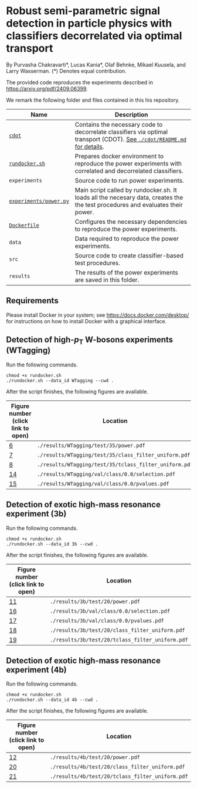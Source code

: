 # Robust semi-parametric signal detection in particle physics with classifiers decorrelated via optimal transport

By Purvasha Chakravarti*, Lucas Kania*, Olaf Behnke, Mikael Kuusela, and
Larry Wasserman. (*) Denotes equal contribution.

The provided code reproduces the experiments described
in https://arxiv.org/pdf/2409.06399.

We remark the following folder and files contained in this his repository.

| Name                                             | Description                                                                                                                                  |
|--------------------------------------------------|----------------------------------------------------------------------------------------------------------------------------------------------|
| [`cdot`](./cdot/README.md)                       | Contains the necessary code to decorrelate classifiers via optimal transport (CDOT). [See `./cdot/README.md` for details](./cdot/README.md). |
| [`rundocker.sh`](rundocker.sh)                   | Prepares docker environment to reproduce the power experiments with correlated and decorrelated classifiers.                                 |
| `experiments`                                    | Source code to run power experiments.                                                                                                        |
| [`experiments/power.py`](./experiments/power.py) | Main script called by rundocker.sh. It loads all the necesary data, creates the the test procedures and evaluates their power.               |
| [`Dockerfile`](Dockerfile)                       | Configures the necessary dependencies to reproduce the power experiments.                                                                    |
| `data`                                           | Data required to reproduce the power experiments.                                                                                            |
| `src`                                            | Source code to create classifier-based test procedures.                                                                                      |
| `results`                                        | The results of the power experiments are saved in this folder.                                                                               |

## Requirements

Please install Docker in your system; see https://docs.docker.com/desktop/ for
instructions on how to install Docker with a graphical interface.

## Detection of high-$p_{\mathrm{T}}$ W-bosons experiments (WTagging)

Run the following commands.

```
chmod +x rundocker.sh
./rundocker.sh --data_id WTagging --cwd .
```

After the script finishes, the following figures are available.

| Figure number (click link to open)                        | Location                                               |
|-----------------------------------------------------------|--------------------------------------------------------|
| [6](./results/WTagging/test/35/power.pdf)                 | `./results/WTagging/test/35/power.pdf`                 |
| [7](./results/WTagging/test/35/class_filter_uniform.pdf)  | `./results/WTagging/test/35/class_filter_uniform.pdf`  |
| [8](./results/WTagging/test/35/tclass_filter_uniform.pdf) | `./results/WTagging/test/35/tclass_filter_uniform.pdf` |
| [14](./results/WTagging/val/class/0.0/selection.pdf)      | `./results/WTagging/val/class/0.0/selection.pdf`       |
| [15](./results/WTagging/val/class/0.0/pvalues.pdf)        | `./results/WTagging/val/class/0.0/pvalues.pdf`         |

## Detection of exotic high-mass resonance experiment (3b)

Run the following commands.

```
chmod +x rundocker.sh
./rundocker.sh --data_id 3b --cwd .
```

After the script finishes, the following figures are available.

| Figure number (click link to open)                   | Location                                         |
|------------------------------------------------------|--------------------------------------------------|
| [11](./results/3b/test/20/power.pdf)                 | `./results/3b/test/20/power.pdf`                 |
| [16](./results/3b/val/class/0.0/selection.pdf)       | `./results/3b/val/class/0.0/selection.pdf`       |
| [17](./results/3b/val/class/0.0/pvalues.pdf)         | `./results/3b/val/class/0.0/pvalues.pdf`         |
| [18](./results/3b/test/20/class_filter_uniform.pdf)  | `./results/3b/test/20/class_filter_uniform.pdf`  |
| [19](./results/3b/test/20/tclass_filter_uniform.pdf) | `./results/3b/test/20/tclass_filter_uniform.pdf` |

## Detection of exotic high-mass resonance experiment (4b)

Run the following commands.

```
chmod +x rundocker.sh
./rundocker.sh --data_id 4b --cwd .
```

After the script finishes, the following figures are available.

| Figure number (click link to open)                   | Location                                         |
|------------------------------------------------------|--------------------------------------------------|
| [12](./results/4b/test/20/power.pdf)                 | `./results/4b/test/20/power.pdf`                 |
| [20](./results/4b/test/20/class_filter_uniform.pdf)  | `./results/4b/test/20/class_filter_uniform.pdf`  |
| [21](./results/4b/test/20/tclass_filter_uniform.pdf) | `./results/4b/test/20/tclass_filter_uniform.pdf` |
